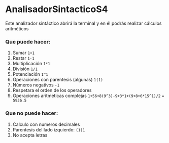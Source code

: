 # AnalisadorSintacticoS4

Este analizador sintáctico abrirá la terminal y en él podrás realizar cálculos aritméticos

### Que puede hacer:
1. Sumar ```1+1```
2. Restar ```1-1```
3. Multiplicación ```1*1```
4. División ```1/1```
5. Potenciación ```1^1```
1. Operaciones con parentesis (algunas) ```1(1)```
1. Números negativos ```-1```
1. Respetara el orden de los operadores
1. Operaciones aritmeticas complejas ```1+56+8(9^3)-9+3*1+(9+8+6*15^1)/2``` ```= 5936.5```

### Que no puede hacer:
1. Calculo con numeros decimales
2. Parentesis del lado izquierdo: ```(1)1```
1. No acepta letras
